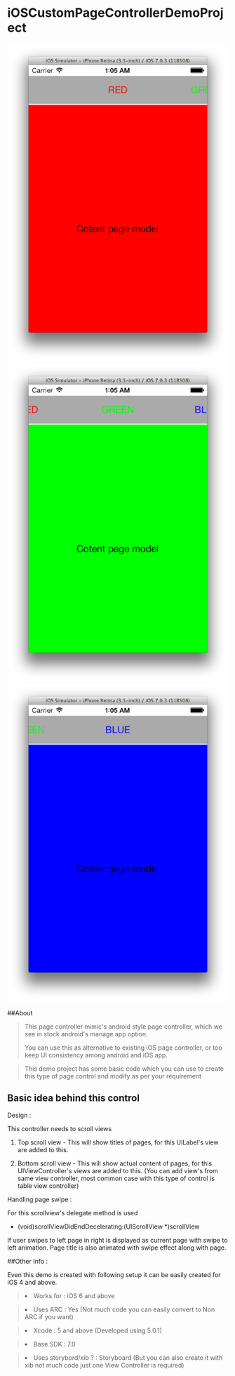 iOSCustomPageControllerDemoProject
==================================

![      ](\red.png "") ![      ](\green.png "") ![      ](\blue.png "")

##About 

><p> This page controller mimic's android style page controller, which we see in stock android's manage app option.
><p> You can use this as alternative to existing iOS page controller, or too keep UI consistency among android and iOS app.

><p>This demo project has some basic code which you can use to create this type of page control and modify as per your requirement

## Basic idea behind this control

Design :

This controller needs to scroll views 

1. Top scroll view - This will show titles of pages, for this UILabel's view are added to this.

2. Bottom scroll view - This will show actual content of pages, for this UIViewController's views are added to this. (You can add view's from same view controller, most common case with this type of control is table view controller)


Handling page swipe :

For this scrollview's delegate method is used

- (void)scrollViewDidEndDecelerating:(UIScrollView *)scrollView

If user swipes to left page in right is displayed as current page with swipe to left animation.
Page title is also animated with swipe effect along with page.


##Other Info : 

Even this demo is created with following setup it can be easily created for iOS 4 and above.

><li>Works for : iOS 6 and above</li>

><li>Uses ARC : Yes (Not much code you can easily convert to Non ARC if you want)</li>

><li>Xcode : 5 and above (Developed using 5.0.1)</li>

><li>Base SDK : 7.0 </li>

><li>Uses storybord/xib ? : Storyboard (But you can also create it with xib not much code just one View Controller is required)</li>


